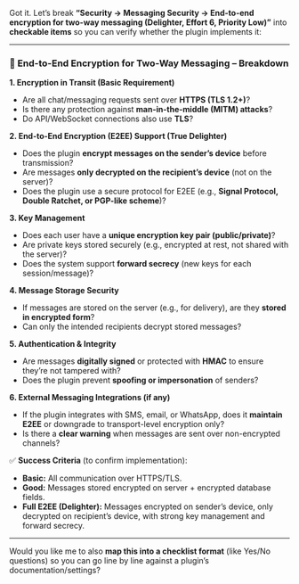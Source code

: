 Got it. Let’s break **“Security → Messaging Security → End-to-end encryption for two-way messaging (Delighter, Effort 6, Priority Low)”** into **checkable items** so you can verify whether the plugin implements it:

---

### 🔐 End-to-End Encryption for Two-Way Messaging – Breakdown

**1. Encryption in Transit (Basic Requirement)**

* Are all chat/messaging requests sent over **HTTPS (TLS 1.2+)**?
* Is there any protection against **man-in-the-middle (MITM) attacks**?
* Do API/WebSocket connections also use **TLS**?



**2. End-to-End Encryption (E2EE) Support (True Delighter)**

* Does the plugin **encrypt messages on the sender’s device** before transmission?
* Are messages **only decrypted on the recipient’s device** (not on the server)?
* Does the plugin use a secure protocol for E2EE (e.g., **Signal Protocol, Double Ratchet, or PGP-like scheme**)?

**3. Key Management**

* Does each user have a **unique encryption key pair (public/private)**?
* Are private keys stored securely (e.g., encrypted at rest, not shared with the server)?
* Does the system support **forward secrecy** (new keys for each session/message)?




**4. Message Storage Security**

* If messages are stored on the server (e.g., for delivery), are they **stored in encrypted form**?
* Can only the intended recipients decrypt stored messages?


**5. Authentication & Integrity**

* Are messages **digitally signed** or protected with **HMAC** to ensure they’re not tampered with?
* Does the plugin prevent **spoofing or impersonation** of senders?



**6. External Messaging Integrations (if any)**

* If the plugin integrates with SMS, email, or WhatsApp, does it **maintain E2EE** or downgrade to transport-level encryption only?
* Is there a **clear warning** when messages are sent over non-encrypted channels?




✅ **Success Criteria** (to confirm implementation):

* **Basic:** All communication over HTTPS/TLS.
* **Good:** Messages stored encrypted on server + encrypted database fields.
* **Full E2EE (Delighter):** Messages encrypted on sender’s device, only decrypted on recipient’s device, with strong key management and forward secrecy.

---

Would you like me to also **map this into a checklist format** (like Yes/No questions) so you can go line by line against a plugin’s documentation/settings?
